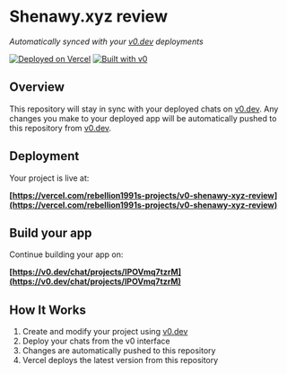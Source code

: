 # Shenawy.xyz review

*Automatically synced with your [v0.dev](https://v0.dev) deployments*

[![Deployed on Vercel](https://img.shields.io/badge/Deployed%20on-Vercel-black?style=for-the-badge&logo=vercel)](https://vercel.com/rebellion1991s-projects/v0-shenawy-xyz-review)
[![Built with v0](https://img.shields.io/badge/Built%20with-v0.dev-black?style=for-the-badge)](https://v0.dev/chat/projects/IPOVmq7tzrM)

## Overview

This repository will stay in sync with your deployed chats on [v0.dev](https://v0.dev).
Any changes you make to your deployed app will be automatically pushed to this repository from [v0.dev](https://v0.dev).

## Deployment

Your project is live at:

**[https://vercel.com/rebellion1991s-projects/v0-shenawy-xyz-review](https://vercel.com/rebellion1991s-projects/v0-shenawy-xyz-review)**

## Build your app

Continue building your app on:

**[https://v0.dev/chat/projects/IPOVmq7tzrM](https://v0.dev/chat/projects/IPOVmq7tzrM)**

## How It Works

1. Create and modify your project using [v0.dev](https://v0.dev)
2. Deploy your chats from the v0 interface
3. Changes are automatically pushed to this repository
4. Vercel deploys the latest version from this repository